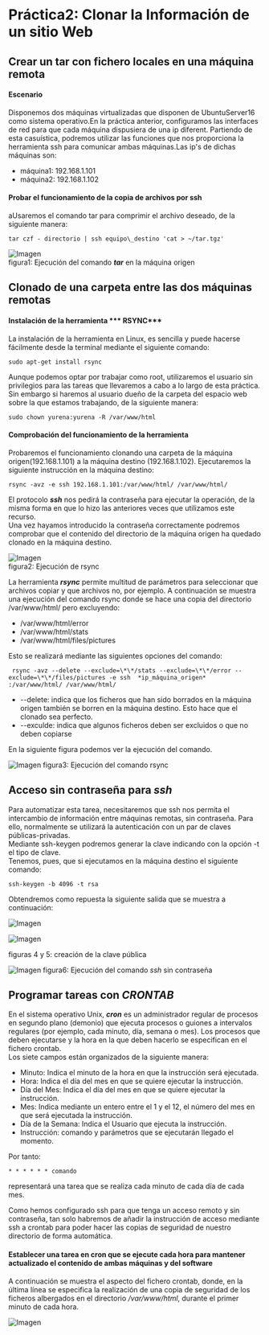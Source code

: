 # Práctica2: Clonar la Información de un sitio Web
## Crear un tar con fichero locales en una máquina remota

#### Escenario
Disponemos dos máquinas virtualizadas que disponen de UbuntuServer16 como sistema operativo.En la práctica anterior, configuramos las interfaces de red para que cada máquina dispusiera de una ip diferent. Partiendo de esta casuística, podremos utilizar las funciones que nos proporciona la herramienta ssh para comunicar ambas máquinas.Las ip's de dichas máquinas son:
* máquina1: 192.168.1.101
* máquina2: 192.168.1.102
#### Probar el funcionamiento de la copia  de archivos por ssh
aUsaremos el comando tar para comprimir el archivo deseado, de la siguiente manera:  

` tar czf - directorio | ssh equipo\_destino 'cat > ~/tar.tgz' `

![Imagen][im1]  
figura1: Ejecución del comando ***tar*** en la máquina origen

## Clonado de una carpeta entre las dos máquinas remotas

#### Instalación de la herramienta *** RSYNC***

La instalación de la herramienta en Linux, es sencilla y puede hacerse fácilmente  desde la terminal mediante el siguiente comando:  

  `sudo apt-get install rsync`


Aunque podemos optar por trabajar como root, utilizaremos el usuario sin privilegios para las tareas que llevaremos a cabo a lo largo de esta práctica. Sin embargo si haremos al usuario dueño de la carpeta del espacio web sobre la que estamos trabajando, de la siguiente manera:

 `sudo chown yurena:yurena -R /var/www/html`

#### Comprobación del funcionamiento de la herramienta

Probaremos el funcionamiento clonando una carpeta de la máquina origen(192.168.1.101) a la máquina destino (192.168.1.102). Ejecutaremos la siguiente instrucción en la máquina destino:

`rsync -avz -e ssh 192.168.1.101:/var/www/html/ /var/www/html/ `

El protocolo ***ssh*** nos pedirá la contraseña para ejecutar la operación, de la misma forma en que lo hizo las anteriores veces que utilizamos este recurso.    
Una vez hayamos introducido la contraseña correctamente podremos comprobar que el contenido del directorio de la máquina origen ha quedado clonado en la máquina destino.

![Imagen][im2]  
figura2: Ejecución de rsync

La herramienta ***rsync*** permite multitud de parámetros para seleccionar que archivos copiar y que archivos no, por ejemplo. A continuación se muestra una ejecución del comando rsync donde se hace una copia del directorio /var/www/html/ pero excluyendo:
* /var/www/html/error
* /var/www/html/stats
* /var/www/html/files/pictures

Esto se realizará mediante las siguientes opciones del comando:

` rsync -avz --delete --exclude=\*\*/stats --exclude=\*\*/error --exclude=\*\*/files/pictures -e ssh  *ip_máquina_origen* :/var/www/html/ /var/www/html/`

* --delete: indica que los ficheros que han sido borrados en la máquina origen también se borren en la máquina destino. Esto hace que el clonado sea perfecto.
* --exculde: indica que algunos ficheros deben ser excluidos o que no deben copiarse

En la siguiente figura podemos ver la ejecución del comando.

![Imagen][im3]
figura3: Ejecución del comando rsync

## Acceso sin contraseña para ***ssh***
Para automatizar esta tarea, necesitaremos que ssh nos permita el intercambio de información entre máquinas remotas, sin contraseña. Para ello, normalmente se utilizará la autenticación con un par de claves públicas-privadas.  
Mediante ssh-keygen podremos generar la clave indicando con la opción -t el tipo de clave.   
Tenemos, pues, que si ejecutamos  en la máquina destino el siguiente comando:

`ssh-keygen -b 4096 -t rsa `

Obtendremos como repuesta la siguiente salida que se muestra a continuación:

![Imagen][im4]

![Imagen][im5]

figuras 4 y 5: creación de la clave pública

![Imagen][im6]
figura6: Ejecución del comando *ssh* sin contraseña

## Programar tareas con  ***CRONTAB***
 En el sistema operativo Unix, ***cron*** es un administrador regular de procesos en segundo plano (demonio) que ejecuta procesos o guiones a intervalos regulares (por ejemplo, cada minuto, día, semana o mes). Los procesos que deben ejecutarse y la hora en la que deben hacerlo se especifican en el fichero crontab.  
Los siete campos están organizados de la siguiente manera:
* Minuto: Indica el minuto de la hora en que la instrucción será ejecutada.
* Hora: Indica el día del mes en que se quiere ejecutar la instrucción.
* Día del Mes: Indica el día del mes en que se quiere ejecutar la instrucción.
* Mes: Indica mediante un entero entre el 1 y el 12, el número del mes en que será ejecutada la instrucción.
* Día de la Semana: Indica el Usuario que ejecuta la instrucción.
* Instrucción: comando y parámetros que se ejecutarán llegado el momento.

Por tanto:

`* * * * * * comando`

representará una tarea que se realiza cada minuto de cada día de cada mes.

Como hemos configurado ssh para que tenga un acceso remoto y sin contraseña, tan solo habremos de añadir la instrucción de acceso mediante ssh a crontab para poder hacer las copias de seguridad de nuestro directorio de forma automática.

#### Establecer una tarea en cron que se ejecute cada hora para mantener actualizado el contenido de ambas máquinas y del software

A continuación se muestra el aspecto del fichero crontab, donde, en la última línea se especifica la realización de una copia de seguridad de los ficheros albergados en el directorio */var/www/html*, durante el primer minuto de cada hora.

![Imagen][im7]








[im2]:Imagenes/rsync.png
[im1]:Imagenes/tar_desde_origen.png
[im3]:Imagenes/rsyncCompleto.png
[im4]: Imagenes/maq1.png  
[im5]: Imagenes/maq1_2.png  
[im6]: Imagenes/maq2.png  
[im7]: Imagenes/crontab.png
